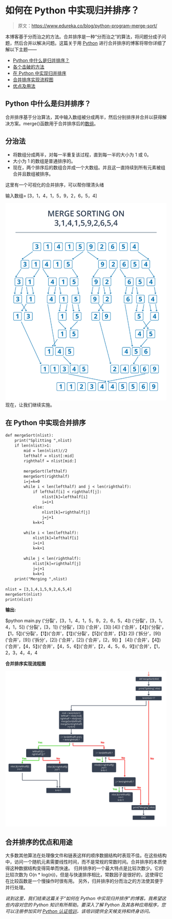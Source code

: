 # 如何在 Python 中实现归并排序？

> 原文：<https://www.edureka.co/blog/python-program-merge-sort/>

本博客基于分而治之的方法。合并排序是一种“分而治之”的算法，将问题分成子问题，然后合并以解决问题。这篇关于用 [Python](https://www.edureka.co/blog/python-programming-language) 进行合并排序的博客将带你详细了解以下主题——

*   [Python 中什么是归并排序？](#MergeSortinPython)
*   [各个击破的方法](#DivideandConquer)
*   [在 Python 中实现归并排序](#ImplementingMergeSortinPython)
*   [合并排序实现流程图](#Flowchart)
*   [优点及用法](#AdvantagesandUsage)

## **Python 中什么是归并排序？**

合并排序基于分治算法，其中输入数组被分成两半，然后分别排序并合并以获得解决方案。merge()函数用于合并排序后的[数组](https://www.edureka.co/blog/arrays-in-python/)。

## **分治法**

*   将数组分成两半，对每一半重复该过程，直到每一半的大小为 1 或 0。
*   大小为 1 的数组是普通排序的。
*   现在，两个排序后的数组合并成一个大数组。并且这一直持续到所有元素被组合并且数组被排序。

这里有一个可视化的合并排序，可以帮你理清头绪

输入数组= [3，1，4，1，5，9，2，6，5，4]

![Merge sort | Edureka Blogs | Edureka](img/10f079ee3f7fbcd1f4af6a36eb8fced1.png) 现在，让我们继续实施。

## **在 Python 中实现合并排序**

```
def mergeSort(nlist):
    print("Splitting ",nlist)
    if len(nlist)>1:
        mid = len(nlist)//2
        lefthalf = nlist[:mid]
        righthalf = nlist[mid:]

        mergeSort(lefthalf)
        mergeSort(righthalf)
        i=j=k=0       
        while i < len(lefthalf) and j < len(righthalf):
            if lefthalf[i] < righthalf[j]:
                nlist[k]=lefthalf[i]
                i=i+1
            else:
                nlist[k]=righthalf[j]
                j=j+1
            k=k+1

        while i < len(lefthalf):
            nlist[k]=lefthalf[i]
            i=i+1
            k=k+1

        while j < len(righthalf):
            nlist[k]=righthalf[j]
            j=j+1
            k=k+1
    print("Merging ",nlist)

nlist = [3,1,4,1,5,9,2,6,5,4]
mergeSort(nlist)
print(nlist)

```

**输出:**

$python main.py ('分裂'，[3，1，4，1，5，9，2，6，5，4]) ('分裂'，[3，1，4，1，5]) ('分裂'，[3，1]) ('分裂'，[3]) ('合并'，[3]) [4]) ('合并'，【4】)('分裂'，【1，5】)('分裂'，【1】)('合并'，【1】)('分裂'，【5】)('合并'，【5】) 2]) ('拆分'，[9]) ('合并'，[9]) ('拆分'，[2]) ('合并'，[2]) ('合并'，[2，9]) 】 [4]) ('合并'，【4】)('合并'，【4，5】)('合并'，【4，5，6】)('合并'，【2，4，5，6，9】)('合并'，【1，2，3，4，4，4

**合并排序实现流程图**

![Merge sort flowchart | Edureka Blogs | Edureka](img/97b4e00da649e00594203c8ffd93c431.png)

## **合并排序的优点和用途**

大多数其他算法在处理像文件和链表这样的顺序数据结构时表现不佳。在这些结构中，访问一个随机元素需要线性时间，而不是常规的常数时间。合并排序的本质使得这种数据结构变得简单而快速。 归并排序的一个最大特点是比较次数少。它的比较次数为 O(n * log(n))，但是与快速排序相比，常数因子是很好的，这使得它在比较函数是一个慢操作时很有用。 另外，归并排序的分而治之的方法使其便于并行处理。

*说到这里，我们结束这篇关于“如何在 Python 中实现归并排序”的博客。我希望这些内容对您的 Python 知识有所帮助。要深入了解 Python 及其各种应用程序，您可以注册参加实时 [Python 认证培训](https://www.edureka.co/python)，该培训提供全天候支持和终身访问。*